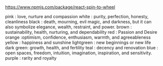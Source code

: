 https://www.npmjs.com/package/react-spin-to-wheel


pink : love, nurture and compassion
white : purity, perfection, honesty, cleanliness
black : death, mourning, evil magic, and darkness, but it can also symbolize elegance, wealth, restraint, and power.
brown : sustainability, health, nurturing, and dependability
red : Passion and Desire
orange :optimism, confidence, enthusiasm, warmth, and agreeableness
yellow : happiness and sunshine
lightgreen : new beginnings or new life
dark green: growth, health, and fertility
teal : decency and renovation
blue : open spaces, freedom, intuition, imagination, inspiration, and sensitivity.
purple :  rarity and royalty
